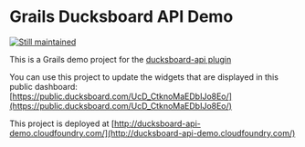Grails Ducksboard API Demo
==========================

[![Still maintained](http://stillmaintained.com/lmivan/grails-ducksboard-api-demo.png)](http://stillmaintained.com/lmivan/grails-ducksboard-api-demo)

This is a Grails demo project for the [ducksboard-api plugin](http://grails.org/plugin/ducksboard-api)

You can use this project to update the widgets that are displayed in this public dashboard:
[https://public.ducksboard.com/UcD_CtknoMaEDbIJo8Eo/](https://public.ducksboard.com/UcD_CtknoMaEDbIJo8Eo/)

This project is deployed at [http://ducksboard-api-demo.cloudfoundry.com/](http://ducksboard-api-demo.cloudfoundry.com/)
